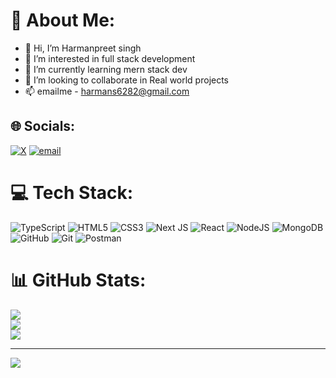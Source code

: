 # 💫 About Me:

- 👋 Hi, I’m Harmanpreet singh
- 👀 I’m interested in full stack development
- 🌱 I’m currently learning mern stack dev
- 💞️ I’m looking to collaborate in Real world projects 
- 📫 emailme - harmans6282@gmail.com


<!---
Harman6282/Harman6282 is a ✨ special ✨ repository because its `README.md` (this file) appears on your GitHub profile.
You can click the Preview link to take a look at your changes.
--->

## 🌐 Socials:
[![X](https://img.shields.io/badge/X-black.svg?logo=X&logoColor=white)](https://x.com/harmanxze) [![email](https://img.shields.io/badge/Email-D14836?logo=gmail&logoColor=white)](mailto:harmans6282@gmail.com) 

# 💻 Tech Stack:
![TypeScript](https://img.shields.io/badge/typescript-%23007ACC.svg?style=for-the-badge&logo=typescript&logoColor=white) ![HTML5](https://img.shields.io/badge/html5-%23E34F26.svg?style=for-the-badge&logo=html5&logoColor=white) ![CSS3](https://img.shields.io/badge/css3-%231572B6.svg?style=for-the-badge&logo=css3&logoColor=white) ![Next JS](https://img.shields.io/badge/Next-black?style=for-the-badge&logo=next.js&logoColor=white) ![React](https://img.shields.io/badge/react-%2320232a.svg?style=for-the-badge&logo=react&logoColor=%2361DAFB) ![NodeJS](https://img.shields.io/badge/node.js-6DA55F?style=for-the-badge&logo=node.js&logoColor=white) ![MongoDB](https://img.shields.io/badge/MongoDB-%234ea94b.svg?style=for-the-badge&logo=mongodb&logoColor=white) ![GitHub](https://img.shields.io/badge/github-%23121011.svg?style=for-the-badge&logo=github&logoColor=white) ![Git](https://img.shields.io/badge/git-%23F05033.svg?style=for-the-badge&logo=git&logoColor=white) ![Postman](https://img.shields.io/badge/Postman-FF6C37?style=for-the-badge&logo=postman&logoColor=white)
# 📊 GitHub Stats:
![](https://github-readme-stats.vercel.app/api?username=Harman6282&theme=dark&hide_border=false&include_all_commits=false&count_private=false)<br/>
![](https://nirzak-streak-stats.vercel.app/?user=Harman6282&theme=dark&hide_border=false)<br/>
![](https://github-readme-stats.vercel.app/api/top-langs/?username=Harman6282&theme=dark&hide_border=false&include_all_commits=false&count_private=false&layout=compact)

---
[![](https://visitcount.itsvg.in/api?id=Harman6282&icon=0&color=0)](https://visitcount.itsvg.in)

<!-- Proudly created with GPRM ( https://gprm.itsvg.in ) -->
